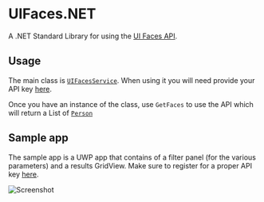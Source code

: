# UIFaces.NET
A .NET Standard Library for using the [UI Faces API](https://uifaces.co/).

## Usage
The main class is [`UIFacesService`](https://github.com/niels9001/UIFaces.NET/blob/master/UIFaces.NET/Services/UIFacesService.cs). When using it you will need provide your API key [here](https://uifaces.co/api-docs).

Once you have an instance of the class, use `GetFaces` to use the API which will return a List of [`Person`](https://github.com/niels9001/UIFaces.NET/blob/master/UIFaces.NET/Models/Person.cs)

## Sample app
The sample app is a UWP app that contains of a filter panel (for the various parameters) and a results GridView.
Make sure to register for a proper API key [here](https://uifaces.co/api-docs).

![Screenshot](https://github.com/niels9001/UIFaces.NET/blob/master/SampleAppScreenshot.PNG)
